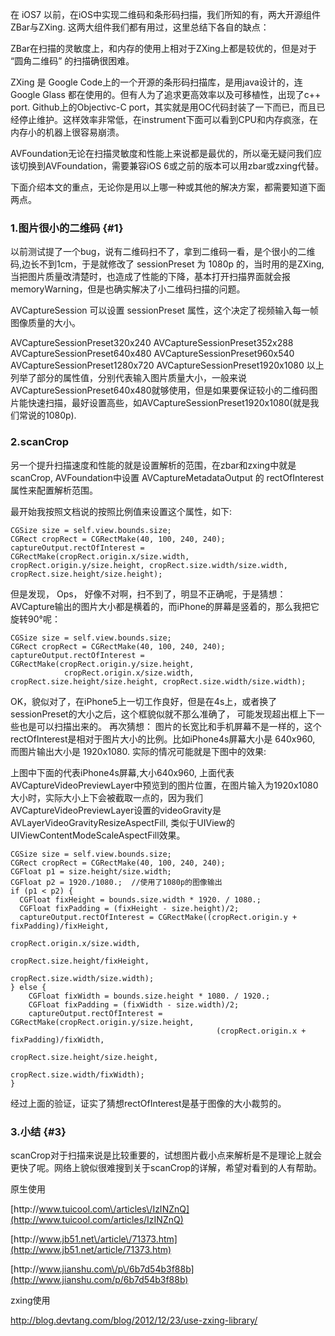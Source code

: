 在 iOS7 以前，在iOS中实现二维码和条形码扫描，我们所知的有，两大开源组件ZBar与ZXing. 这两大组件我们都有用过，这里总结下各自的缺点：

ZBar在扫描的灵敏度上，和内存的使用上相对于ZXing上都是较优的，但是对于 “圆角二维码” 的扫描确很困难。

ZXing 是 Google Code上的一个开源的条形码扫描库，是用java设计的，连Google Glass 都在使用的。但有人为了追求更高效率以及可移植性，出现了c++ port. Github上的Objectivc-C port，其实就是用OC代码封装了一下而已，而且已经停止维护。这样效率非常低，在instrument下面可以看到CPU和内存疯涨，在内存小的机器上很容易崩溃。

AVFoundation无论在扫描灵敏度和性能上来说都是最优的，所以毫无疑问我们应该切换到AVFoundation，需要兼容iOS 6或之前的版本可以用zbar或zxing代替。

下面介绍本文的重点，无论你是用以上哪一种或其他的解决方案，都需要知道下面两点。

### **1.图片很小的二维码** {#1}

以前测试提了一个bug，说有二维码扫不了，拿到二维码一看，是个很小的二维码,边长不到1cm，于是就修改了 sessionPreset 为 1080p 的，当时用的是ZXing, 当把图片质量改清楚时，也造成了性能的下降，基本打开扫描界面就会报memoryWarning，但是也确实解决了小二维码扫描的问题。

AVCaptureSession 可以设置 sessionPreset 属性，这个决定了视频输入每一帧图像质量的大小。

AVCaptureSessionPreset320x240 AVCaptureSessionPreset352x288 AVCaptureSessionPreset640x480 AVCaptureSessionPreset960x540 AVCaptureSessionPreset1280x720 AVCaptureSessionPreset1920x1080 以上列举了部分的属性值，分别代表输入图片质量大小，一般来说AVCaptureSessionPreset640x480就够使用，但是如果要保证较小的二维码图片能快速扫描，最好设置高些，如AVCaptureSessionPreset1920x1080\(就是我们常说的1080p\).

### **2.scanCrop**

另一个提升扫描速度和性能的就是设置解析的范围，在zbar和zxing中就是scanCrop, AVFoundation中设置 AVCaptureMetadataOutput 的 rectOfInterest 属性来配置解析范围。

最开始我按照文档说的按照比例值来设置这个属性，如下:

```
CGSize size = self.view.bounds.size;
CGRect cropRect = CGRectMake(40, 100, 240, 240);
captureOutput.rectOfInterest = CGRectMake(cropRect.origin.x/size.width, cropRect.origin.y/size.height, cropRect.size.width/size.width, cropRect.size.height/size.height);

```

但是发现， Ops， 好像不对啊，扫不到了，明显不正确呢，于是猜想： AVCapture输出的图片大小都是横着的，而iPhone的屏幕是竖着的，那么我把它旋转90°呢：

```
CGSize size = self.view.bounds.size;
CGRect cropRect = CGRectMake(40, 100, 240, 240);
captureOutput.rectOfInterest = CGRectMake(cropRect.origin.y/size.height,
            cropRect.origin.x/size.width, cropRect.size.height/size.height, cropRect.size.width/size.width);

```

OK，貌似对了，在iPhone5上一切工作良好，但是在4s上，或者换了sessionPreset的大小之后，这个框貌似就不那么准确了， 可能发现超出框上下一些也是可以扫描出来的。 再次猜想： 图片的长宽比和手机屏幕不是一样的，这个rectOfInterest是相对于图片大小的比例。比如iPhone4s屏幕大小是 640x960, 而图片输出大小是 1920x1080. 实际的情况可能就是下图中的效果:

上图中下面的代表iPhone4s屏幕,大小640x960, 上面代表AVCaptureVideoPreviewLayer中预览到的图片位置，在图片输入为1920x1080大小时，实际大小上下会被截取一点的，因为我们AVCaptureVideoPreviewLayer设置的videoGravity是AVLayerVideoGravityResizeAspectFill, 类似于UIView的UIViewContentModeScaleAspectFill效果。

```
CGSize size = self.view.bounds.size;
CGRect cropRect = CGRectMake(40, 100, 240, 240);
CGFloat p1 = size.height/size.width;
CGFloat p2 = 1920./1080.;  //使用了1080p的图像输出
if (p1 < p2) {
  CGFloat fixHeight = bounds.size.width * 1920. / 1080.;
  CGFloat fixPadding = (fixHeight - size.height)/2;
  captureOutput.rectOfInterest = CGRectMake((cropRect.origin.y + fixPadding)/fixHeight,
                                              cropRect.origin.x/size.width,
                                              cropRect.size.height/fixHeight,
                                              cropRect.size.width/size.width);
} else {
    CGFloat fixWidth = bounds.size.height * 1080. / 1920.;
    CGFloat fixPadding = (fixWidth - size.width)/2;
    captureOutput.rectOfInterest = CGRectMake(cropRect.origin.y/size.height,
                                              (cropRect.origin.x + fixPadding)/fixWidth,
                                              cropRect.size.height/size.height,
                                              cropRect.size.width/fixWidth);
}

```

经过上面的验证，证实了猜想rectOfInterest是基于图像的大小裁剪的。

### **3.小结** {#3}

scanCrop对于扫描来说是比较重要的，试想图片截小点来解析是不是理论上就会更快了呢。网络上貌似很难搜到关于scanCrop的详解，希望对看到的人有帮助。

原生使用

[http:\/\/www.tuicool.com\/articles\/IzINZnQ](http://www.tuicool.com/articles/IzINZnQ)

[http:\/\/www.jb51.net\/article\/71373.htm](http://www.jb51.net/article/71373.htm)

[http:\/\/www.jianshu.com\/p\/6b7d54b3f88b](http://www.jianshu.com/p/6b7d54b3f88b)

zxing使用

[http:\/\/blog.devtang.com\/blog\/2012\/12\/23\/use-zxing-library\/](http://blog.devtang.com/blog/2012/12/23/use-zxing-library/)

